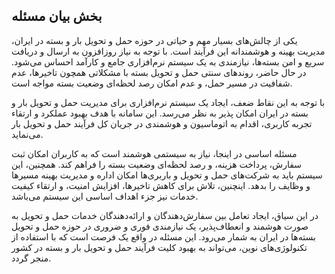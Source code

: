 ## بخش بیان مسئله

یکی از چالش‌های بسیار مهم و حیاتی در حوزه حمل و تحویل بار و بسته در ایران، مدیریت بهینه و هوشمندانه این فرآیند است. با توجه به نیاز روزافزون به ارسال و دریافت سریع و امن بسته‌ها، نیازمندی به یک سیستم نرم‌افزاری جامع و کارآمد احساس می‌شود. در حال حاضر، روندهای سنتی حمل و تحویل بسته با مشکلاتی همچون تاخیرها، عدم شفافیت در مسیر حمل، و عدم امکان رصد لحظه‌ای وضعیت بسته مواجه است.

با توجه به این نقاط ضعف، ایجاد یک سیستم نرم‌افزاری برای مدیریت حمل و تحویل بار و بسته در ایران امکان پذیر به نظر می‌رسد. این سامانه با هدف بهبود عملکرد و ارتقاء تجربه کاربری، اقدام به اتوماسیون و هوشمندی در جریان کل فرآیند حمل و تحویل بار می‌نماید.

مسئله اساسی در اینجا، نیاز به سیستمی هوشمند است که به کاربران امکان ثبت سفارش، پرداخت هزینه، و رصد لحظه‌ای وضعیت بسته را فراهم کند. همچنین، این سیستم باید به شرکت‌های حمل و تحویل و باربری‌ها امکان اداره و مدیریت بهینه مسیرها و وظایف را بدهد. اینچنین، تلاش برای کاهش تاخیرها، افزایش امنیت، و ارتقاء کیفیت خدمات نیز جزء اهداف اساسی این سیستم می‌باشد.

در این سیاق، ایجاد تعامل بین سفارش‌دهندگان و ارائه‌دهندگان خدمات حمل و تحویل به صورت هوشمند و انعطاف‌پذیر، یک نیازمندی فوری و ضروری در حوزه حمل و تحویل بسته‌ها در ایران به شمار می‌رود. این مسئله در واقع یک فرصت است که با استفاده از تکنولوژی‌های نوین، می‌تواند به بهبود کلیت فرآیند حمل و تحویل بار و بسته در کشور منجر گردد.